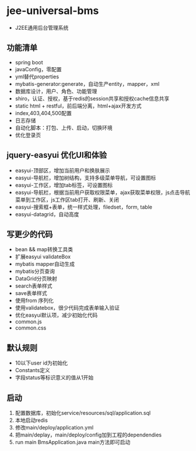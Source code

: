 # jee-universal-bms
 * J2EE通用后台管理系统

## 功能清单

* spring boot
* javaConfig，零配置
* yml替代properties
* mybatis-generator:generate，自动生产entity，mapper，xml
* 数据库设计，用户、角色、功能管理
* shiro，认证、授权，基于redis的session共享和授权cache信息共享
* static html + restful，前后端分离，html+ajax开发方式
* index,403,404,500配置
* 日志存储
* 自动化脚本：打包、上传、启动，切换环境
* 优化登录页


## jquery-easyui 优化UI和体验

* easyui-顶部区，增加当前用户和换肤展示
* easyui-导航栏，增加树结构，支持多级菜单导航，可设置图标
* easyui-工作区，增加tab标签，可设置图标
* easyui-导航栏，根据当前用户获取权限菜单，ajax获取菜单权限，js点击导航菜单到工作区，js工作区tab打开、刷新、关闭
* easyui-搜索框+表单，统一样式处理，filedset，form, table
* easyui-datagrid，自动高度


## 写更少的代码

* bean && map转换工具类
* 扩展easyui validateBox
* mybatis mapper自动生成
* mybatis分页查询
* DataGrid分页映射
* search表单样式
* save表单样式
* 使用from 序列化
* 使用validatebox，很少代码完成表单输入验证
* 优化easyui默认项，减少初始化代码
* common.js
* common.css

## 默认规则

* 10以下user id为初始化
* Constants定义
* 字段status等标识意义的值从1开始


## 启动

1. 配置数据库，初始化service/resources/sql/application.sql
2. 本地启动redis
3. 修改main/deploy/application.yml
4. 把main/deplay，main/deploy/config加到工程的dependendies
5. run main BmsApplication.java main方法即可启动




